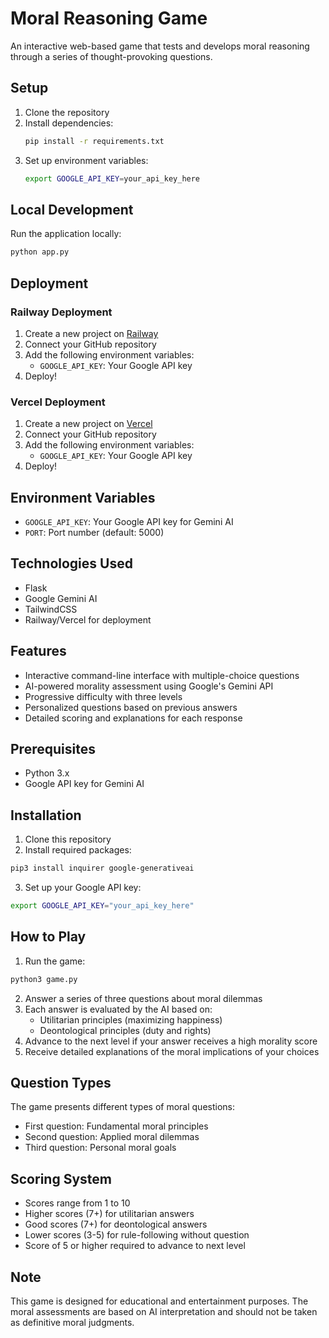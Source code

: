 # Moral Reasoning Game

An interactive web-based game that tests and develops moral reasoning through a series of thought-provoking questions.

## Setup

1. Clone the repository
2. Install dependencies:
   ```bash
   pip install -r requirements.txt
   ```
3. Set up environment variables:
   ```bash
   export GOOGLE_API_KEY=your_api_key_here
   ```

## Local Development

Run the application locally:
```bash
python app.py
```

## Deployment

### Railway Deployment

1. Create a new project on [Railway](https://railway.app/)
2. Connect your GitHub repository
3. Add the following environment variables:
   - `GOOGLE_API_KEY`: Your Google API key
4. Deploy!

### Vercel Deployment

1. Create a new project on [Vercel](https://vercel.com)
2. Connect your GitHub repository
3. Add the following environment variables:
   - `GOOGLE_API_KEY`: Your Google API key
4. Deploy!

## Environment Variables

- `GOOGLE_API_KEY`: Your Google API key for Gemini AI
- `PORT`: Port number (default: 5000)

## Technologies Used

- Flask
- Google Gemini AI
- TailwindCSS
- Railway/Vercel for deployment

## Features

- Interactive command-line interface with multiple-choice questions
- AI-powered morality assessment using Google's Gemini API
- Progressive difficulty with three levels
- Personalized questions based on previous answers
- Detailed scoring and explanations for each response

## Prerequisites

- Python 3.x
- Google API key for Gemini AI

## Installation

1. Clone this repository
2. Install required packages:
```bash
pip3 install inquirer google-generativeai
```

3. Set up your Google API key:
```bash
export GOOGLE_API_KEY="your_api_key_here"
```

## How to Play

1. Run the game:
```bash
python3 game.py
```

2. Answer a series of three questions about moral dilemmas
3. Each answer is evaluated by the AI based on:
   - Utilitarian principles (maximizing happiness)
   - Deontological principles (duty and rights)
4. Advance to the next level if your answer receives a high morality score
5. Receive detailed explanations of the moral implications of your choices

## Question Types

The game presents different types of moral questions:
- First question: Fundamental moral principles
- Second question: Applied moral dilemmas
- Third question: Personal moral goals

## Scoring System

- Scores range from 1 to 10
- Higher scores (7+) for utilitarian answers
- Good scores (7+) for deontological answers
- Lower scores (3-5) for rule-following without question
- Score of 5 or higher required to advance to next level

## Note

This game is designed for educational and entertainment purposes. The moral assessments are based on AI interpretation and should not be taken as definitive moral judgments. 